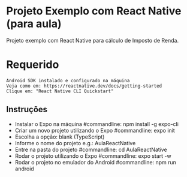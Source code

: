 # Projeto Exemplo com React Native (para aula)

Projeto exemplo com React Native para cálculo de Imposto de Renda.

# Requerido

    Android SDK instalado e configurado na máquina
    Veja como em: https://reactnative.dev/docs/getting-started
    Clique em: "React Native CLI Quickstart"

## Instruções

- Instalar o Expo na máquina #commandline: npm install -g expo-cli
- Criar um novo projeto utilizando o Expo #commandline: expo init
- Escolha a opção: blank (TypeScript)
- Informe o nome do projeto e.g.: AulaReactNative
- Entre na pasta do projeto #commandline: cd AulaReactNative
- Rodar o projeto utilizando o Expo #commandline: expo start -w
- Rodar o projeto no emulador do Android #commandline: npm run android